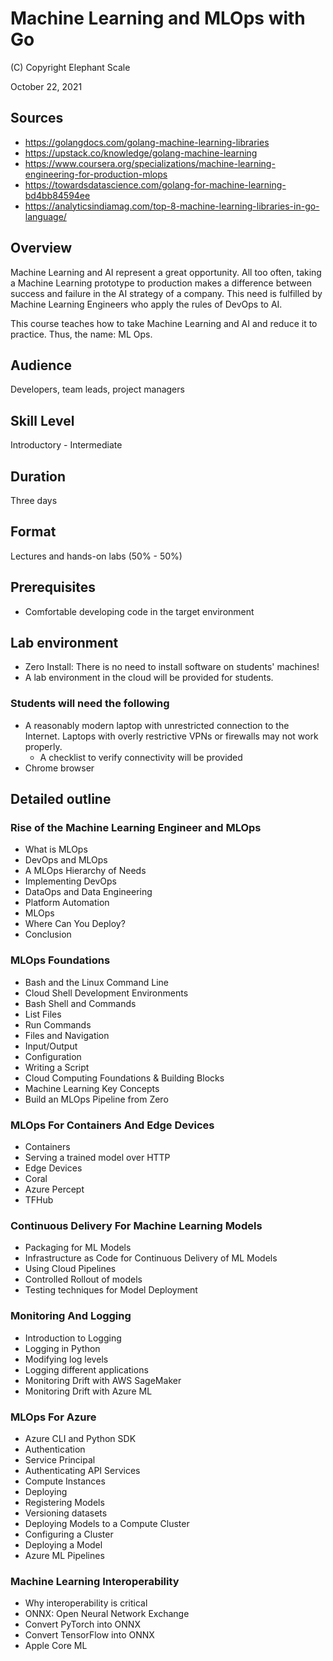 # Machine Learning and MLOps with Go

(C) Copyright Elephant Scale

October 22, 2021

## Sources
* https://golangdocs.com/golang-machine-learning-libraries
* https://upstack.co/knowledge/golang-machine-learning
* https://www.coursera.org/specializations/machine-learning-engineering-for-production-mlops
* https://towardsdatascience.com/golang-for-machine-learning-bd4bb84594ee
* https://analyticsindiamag.com/top-8-machine-learning-libraries-in-go-language/

## Overview

Machine Learning and AI represent a great opportunity. All too often, taking a Machine Learning
prototype to production makes a difference between success and failure in the AI strategy of a company.
This need is fulfilled by Machine Learning Engineers who apply the rules of DevOps to AI.

This course teaches how to take Machine Learning and AI and reduce it to practice. Thus, the name: ML Ops.

## Audience
Developers, team leads, project managers

## Skill Level
Introductory - Intermediate

## Duration
Three days

## Format
Lectures and hands-on labs (50% - 50%)

## Prerequisites

* Comfortable developing code in the target environment


## Lab environment
* Zero Install: There is no need to install software on students' machines!
* A lab environment in the cloud will be provided for students.

### Students will need the following
* A reasonably modern laptop with unrestricted connection to the Internet. Laptops with overly restrictive VPNs or firewalls may not work properly.
    * A checklist to verify connectivity will be provided
* Chrome browser

## Detailed outline

### Rise of the Machine Learning Engineer and MLOps
* What is MLOps
* DevOps and MLOps
* A MLOps Hierarchy of Needs
* Implementing DevOps
* DataOps and Data Engineering
* Platform Automation
* MLOps
* Where Can You Deploy?
* Conclusion

### MLOps Foundations

* Bash and the Linux Command Line
* Cloud Shell Development Environments
* Bash Shell and Commands
* List Files
* Run Commands
* Files and Navigation
* Input/Output
* Configuration
* Writing a Script
* Cloud Computing Foundations & Building Blocks
* Machine Learning Key Concepts
* Build an MLOps Pipeline from Zero

### MLOps For Containers And Edge Devices
* Containers
* Serving a trained model over HTTP
* Edge Devices
* Coral
* Azure Percept
* TFHub

### Continuous Delivery For Machine Learning Models

* Packaging for ML Models
* Infrastructure as Code for Continuous Delivery of ML Models
* Using Cloud Pipelines
* Controlled Rollout of models
* Testing techniques for Model Deployment

### Monitoring And Logging

* Introduction to Logging
* Logging in Python
* Modifying log levels
* Logging different applications
* Monitoring Drift with AWS SageMaker
* Monitoring Drift with Azure ML

### MLOps For Azure

* Azure CLI and Python SDK
* Authentication
* Service Principal
* Authenticating API Services
* Compute Instances
* Deploying
* Registering Models
* Versioning datasets
* Deploying Models to a Compute Cluster
* Configuring a Cluster
* Deploying a Model
* Azure ML Pipelines

### Machine Learning Interoperability
* Why interoperability is critical
* ONNX: Open Neural Network Exchange
* Convert PyTorch into ONNX
* Convert TensorFlow into ONNX
* Apple Core ML
